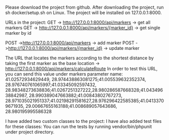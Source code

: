 Please download the project from github.
After downloading the project, run sh docker/setup.sh on Linux. The project will be installed on 127.0.0.1:8000.

URLs in the project:
GET -> http://127.0.0.1:8000/api/markers -> get all markers
GET -> http://127.0.0.1:8000/api/markers/{marker_id} -> get single marker by id

POST ->http://127.0.0.1:8000/api/markers -> add marker
POST ->http://127.0.0.1:8000/api/markers/{marker_id} -> update marker

The URL that locates the markers according to the shortest distance by taking the first marker as the base location ->
http://127.0.0.1:8000/api/markers/calculateRoute
In order to test this URL, you can send this value under markers parameter name:
41.02572934629449, 28.974438863081275;41.005539632352374, 28.976740761065997;41.03345092597432, 28.98348273638836;41.0267251327222,28.980286587668328;41.04349638842987, 28.990389047663882;41.00843802767273, 28.971035021951337;41.02198291581627,28.976296422585385;41.04133709671935, 29.00667655163188;41.008689057643686, 28.980195995586328

I have added two custom classes to the project: I have also added test files for these classes:
You can run the tests by running vendor/bin/phpunit under project directory.
